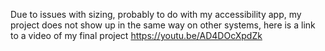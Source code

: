 Due to issues with sizing, probably to do with my accessibility app, my project does not show up in the same way on other systems, here is a link to a video of my final project
https://youtu.be/AD4DOcXpdZk